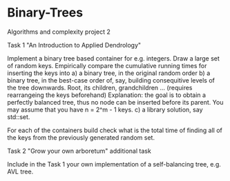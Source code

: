 # Binary-Trees
Algorithms and complexity project 2

Task 1 "An Introduction to Applied Dendrology"

Implement a binary tree based container for e.g. integers. Draw a large set of random keys. Empirically compare the cumulative running times for inserting the keys into
a) a binary tree, in the original random order
b) a binary tree, in the best-case order of, say, building consequitive levels of the tree downwards. Root, its children, grandchildren ... (requires rearrangeing the keys beforehand)
	Explanation: the goal is to obtain a perfectly balanced tree, thus no node can be inserted before its parent. You may assume that you have n = 2^m - 1 keys.
c) a library solution, say std::set.

For each of the containers build check what is the total time of finding all of the keys from the previously generated random set.


Task 2 "Grow your own arboretum" additional task

Include in the Task 1 your own implementation of a self-balancing tree, e.g. AVL tree.


